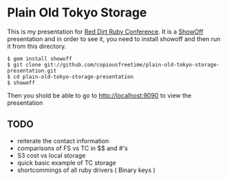 Plain Old Tokyo Storage
=======================

This is my presentation for [Red Dirt Ruby Conference].  It is a [ShowOff][]
presentation and in order to see it, you need to install showoff and then run it
from this directory.

    $ gem install showoff
    $ git clone git://github.com/copiousfreetime/plain-old-tokyo-storage-presentation.git
    $ cd plain-old-tokyo-storage-presentation
    $ showoff

Then you shold be able to go to [http://localhost:9090][] to view the presentation


[Red Dirt Ruby Conference]: http://reddirtrubyconf.com/ "Red Dirt Ruby Conference"
[ShowOff]: http://github.com/schacon/showoff
[http://localhost:9090]: http://localhost:9090

TODO
----
- reiterate the contact information
- comparisons of FS vs TC in $$ and #'s 
- S3 cost vs local storage
- quick basic example of TC storage
- shortcommings of all ruby drivers ( Binary keys )


